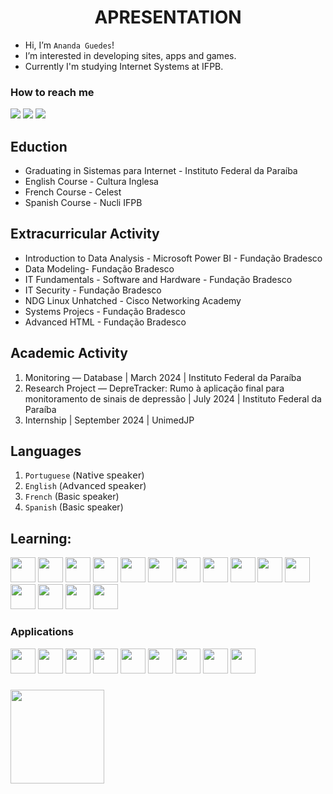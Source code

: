 <h1 align="center">APRESENTATION</h1>


- Hi, I’m `Ananda Guedes`!
- I’m interested in developing sites, apps and games.
- Currently I'm studying Internet Systems at IFPB.

<h3>How to reach me</h3>
<div>
<a href="anandaguedesdoo@gmail.com"><img loading="lazy" src="https://img.shields.io/badge/Gmail-D14836?style=for-the-badge&logo=gmail&logoColor=white" target="_blank"></a>
<a href="https://www.linkedin.com/in/ananda-guedes" target="_blank"><img loading="lazy" src="https://img.shields.io/badge/-LinkedIn-%230077B5?style=for-the-badge&logo=linkedin&logoColor=white" target="_blank"></a> <a href="https://www.instagram.com/agu3des/"><img loading="lazy" src="https://img.shields.io/badge/Instagram-E4405F?style=for-the-badge&logo=instagram&logoColor=white"></a>   
</div>

## Eduction
- Graduating in Sistemas para Internet - Instituto Federal da Paraíba
- English Course - Cultura Inglesa
- French Course - Celest
- Spanish Course - Nucli IFPB

## Extracurricular Activity 
- Introduction to Data Analysis - Microsoft Power BI - Fundação Bradesco
- Data Modeling- Fundação Bradesco
- IT Fundamentals - Software and Hardware -  Fundação Bradesco
- IT Security - Fundação Bradesco
- NDG Linux Unhatched - Cisco Networking Academy
- Systems Projecs - Fundação Bradesco
- Advanced HTML -  Fundação Bradesco

## Academic Activity
1. Monitoring — Database | March 2024 | Instituto Federal da Paraíba
2. Research Project — DepreTracker: Rumo à aplicação final para monitoramento de sinais de depressão | July 2024 | Instituto Federal da Paraíba
3. Internship | September 2024 | UnimedJP

## Languages
1. `Portuguese` (𝖭𝖺𝗍𝗂𝗏𝖾 𝗌𝗉𝖾𝖺𝗄𝖾𝗋)
2. `English` (𝖠𝖽𝗏𝖺𝗇𝖼𝖾𝖽 𝗌𝗉𝖾𝖺𝗄𝖾𝗋)
3. `French` (Basic speaker)
4. `Spanish` (Basic speaker)

## Learning:

<div>
    <img loading="lazy" src="https://cdn.jsdelivr.net/gh/devicons/devicon/icons/python/python-original.svg" width="40" height="40"/> 
    <img loading="lazy" src="https://cdn.jsdelivr.net/gh/devicons/devicon@latest/icons/numpy/numpy-original.svg" width="40" height="40"/>
    <img loading="lazy" src="https://cdn.jsdelivr.net/gh/devicons/devicon@latest/icons/jupyter/jupyter-original-wordmark.svg" width="40" height="40"/>
    <img loading="lazy" src="https://cdn.jsdelivr.net/gh/devicons/devicon@latest/icons/java/java-original.svg"  width="40" height="40"/>
    <img loading="lazy" src="https://cdn.jsdelivr.net/gh/devicons/devicon@latest/icons/supabase/supabase-original-wordmark.svg" width="40" height="40"/>
    <img loading="lazy" src="https://cdn.jsdelivr.net/gh/devicons/devicon/icons/html5/html5-original.svg" width="40" height="40"/> 
    <img loading="lazy" src="https://cdn.jsdelivr.net/gh/devicons/devicon/icons/css3/css3-original.svg" width="40" height="40"/> 
    <img loading="lazy" src="https://cdn.jsdelivr.net/gh/devicons/devicon@latest/icons/tailwindcss/tailwindcss-original.svg" width="40" height="40"/>
    <img loading="lazy" src="https://cdn.jsdelivr.net/gh/devicons/devicon/icons/javascript/javascript-original.svg" width="40" height="40"/> 
    <img loading="lazy" src="https://cdn.jsdelivr.net/gh/devicons/devicon/icons/react/react-original.svg" width="40" height="40"/> 
    <img loading="lazy" src="https://cdn.jsdelivr.net/gh/devicons/devicon@latest/icons/nodejs/nodejs-original.svg" width="40" height="40"/>
    <img loading="lazy" src="https://cdn.jsdelivr.net/gh/devicons/devicon@latest/icons/npm/npm-original-wordmark.svg" width="40" height="40"/>
    <img loading="lazy" src="https://cdn.jsdelivr.net/gh/devicons/devicon@latest/icons/nextjs/nextjs-original.svg" width="40" height="40"/>
    <img loading="lazy" src="https://cdn.jsdelivr.net/gh/devicons/devicon@latest/icons/handlebars/handlebars-original-wordmark.svg" width="40" height="40"/>
    <img loading="lazy" src="https://cdn.jsdelivr.net/gh/devicons/devicon@latest/icons/r/r-original.svg" width="40" height="40"/>
</div>

<h3>Applications</h3>
<div>
    <img loading="lazy" src="https://cdn.jsdelivr.net/gh/devicons/devicon/icons/git/git-original.svg" width="40" height="40"/> 
    <img loading="lazy" src="https://cdn.jsdelivr.net/gh/devicons/devicon/icons/vscode/vscode-original.svg" width="40" height="40"/> 
    <img loading="lazy" src="https://cdn.jsdelivr.net/gh/devicons/devicon@latest/icons/eclipse/eclipse-original.svg" width="40" height="40"/>
    <img loading="lazy" src="https://cdn.jsdelivr.net/gh/devicons/devicon/icons/mysql/mysql-original.svg" width="40" height="40"/> 
    <img loading="lazy" src="https://cdn.jsdelivr.net/gh/devicons/devicon@latest/icons/postgresql/postgresql-original-wordmark.svg" width="40" height="40"/>
    <img loading="lazy" src="https://cdn.jsdelivr.net/gh/devicons/devicon@latest/icons/rstudio/rstudio-original.svg" width="40" height="40"/>
    <img loading="lazy" src="https://cdn.jsdelivr.net/gh/devicons/devicon/icons/figma/figma-original.svg" width="40" height="40"/> 
    <img loading="lazy" src="https://cdn.jsdelivr.net/gh/devicons/devicon/icons/canva/canva-original.svg" width="40" height="40"/> 
    <img loading="lazy" src="https://cdn.jsdelivr.net/gh/devicons/devicon@latest/icons/notion/notion-original.svg" width="40" height="40"/>
</div>

###
<div>
<a href="https://github.com/agu3des">
<img loading="lazy" height="150em" src="https://github-readme-stats.vercel.app/api/top-langs/?username=agu3des&layout=compact&langs_count=7&theme=radical"/>
</div>
